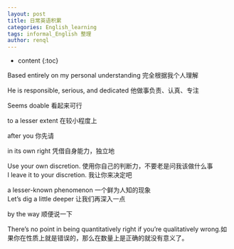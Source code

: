 ```yaml
---
layout: post
title: 日常英语积累
categories: English_learning
tags: informal_English 整理
author: renql
---
```


* content
{:toc}

Based entirely on my personal understanding 完全根据我个人理解   

He is responsible, serious, and dedicated 他做事负责、认真、专注  

Seems doable 看起来可行

to a lesser extent 在较小程度上

after you 你先请

in its own right 凭借自身能力，独立地

Use your own discretion. 使用你自己的判断力，不要老是问我该做什么事  
I leave it to your discretion. 我让你来决定吧  

a lesser-known phenomenon 一个鲜为人知的现象  
Let’s dig a little deeper 让我们再深入一点  

by the way 顺便说一下

There’s no point in being quantitatively right if you’re qualitatively wrong.如果你在性质上就是错误的，那么在数量上是正确的就没有意义了。  
